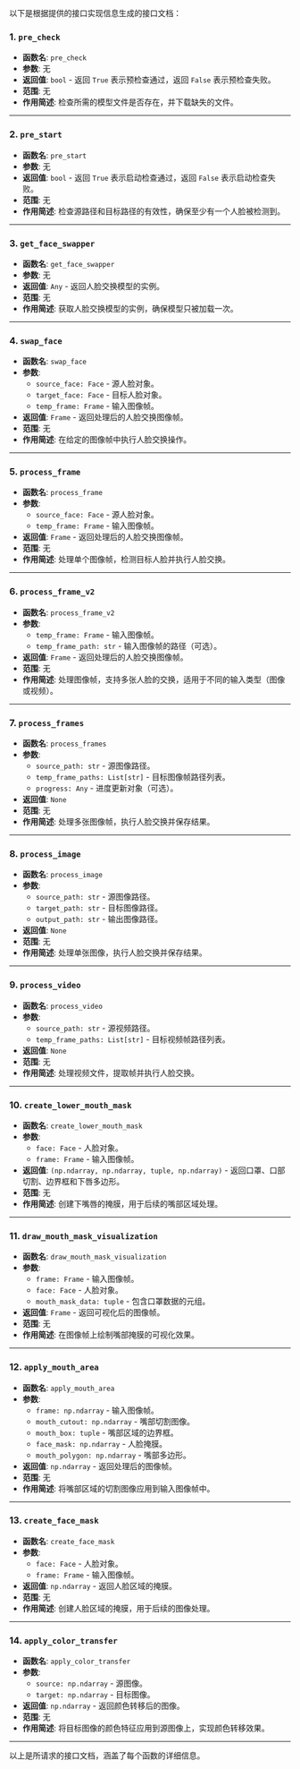 以下是根据提供的接口实现信息生成的接口文档：

### 1. `pre_check`
- **函数名**: `pre_check`
- **参数**: 无
- **返回值**: `bool` - 返回 `True` 表示预检查通过，返回 `False` 表示预检查失败。
- **范围**: 无
- **作用简述**: 检查所需的模型文件是否存在，并下载缺失的文件。

---

### 2. `pre_start`
- **函数名**: `pre_start`
- **参数**: 无
- **返回值**: `bool` - 返回 `True` 表示启动检查通过，返回 `False` 表示启动检查失败。
- **范围**: 无
- **作用简述**: 检查源路径和目标路径的有效性，确保至少有一个人脸被检测到。

---

### 3. `get_face_swapper`
- **函数名**: `get_face_swapper`
- **参数**: 无
- **返回值**: `Any` - 返回人脸交换模型的实例。
- **范围**: 无
- **作用简述**: 获取人脸交换模型的实例，确保模型只被加载一次。

---

### 4. `swap_face`
- **函数名**: `swap_face`
- **参数**:
  - `source_face: Face` - 源人脸对象。
  - `target_face: Face` - 目标人脸对象。
  - `temp_frame: Frame` - 输入图像帧。
- **返回值**: `Frame` - 返回处理后的人脸交换图像帧。
- **范围**: 无
- **作用简述**: 在给定的图像帧中执行人脸交换操作。

---

### 5. `process_frame`
- **函数名**: `process_frame`
- **参数**:
  - `source_face: Face` - 源人脸对象。
  - `temp_frame: Frame` - 输入图像帧。
- **返回值**: `Frame` - 返回处理后的人脸交换图像帧。
- **范围**: 无
- **作用简述**: 处理单个图像帧，检测目标人脸并执行人脸交换。

---

### 6. `process_frame_v2`
- **函数名**: `process_frame_v2`
- **参数**:
  - `temp_frame: Frame` - 输入图像帧。
  - `temp_frame_path: str` - 输入图像帧的路径（可选）。
- **返回值**: `Frame` - 返回处理后的人脸交换图像帧。
- **范围**: 无
- **作用简述**: 处理图像帧，支持多张人脸的交换，适用于不同的输入类型（图像或视频）。

---

### 7. `process_frames`
- **函数名**: `process_frames`
- **参数**:
  - `source_path: str` - 源图像路径。
  - `temp_frame_paths: List[str]` - 目标图像帧路径列表。
  - `progress: Any` - 进度更新对象（可选）。
- **返回值**: `None`
- **范围**: 无
- **作用简述**: 处理多张图像帧，执行人脸交换并保存结果。

---

### 8. `process_image`
- **函数名**: `process_image`
- **参数**:
  - `source_path: str` - 源图像路径。
  - `target_path: str` - 目标图像路径。
  - `output_path: str` - 输出图像路径。
- **返回值**: `None`
- **范围**: 无
- **作用简述**: 处理单张图像，执行人脸交换并保存结果。

---

### 9. `process_video`
- **函数名**: `process_video`
- **参数**:
  - `source_path: str` - 源视频路径。
  - `temp_frame_paths: List[str]` - 目标视频帧路径列表。
- **返回值**: `None`
- **范围**: 无
- **作用简述**: 处理视频文件，提取帧并执行人脸交换。

---

### 10. `create_lower_mouth_mask`
- **函数名**: `create_lower_mouth_mask`
- **参数**:
  - `face: Face` - 人脸对象。
  - `frame: Frame` - 输入图像帧。
- **返回值**: `(np.ndarray, np.ndarray, tuple, np.ndarray)` - 返回口罩、口部切割、边界框和下唇多边形。
- **范围**: 无
- **作用简述**: 创建下嘴唇的掩膜，用于后续的嘴部区域处理。

---

### 11. `draw_mouth_mask_visualization`
- **函数名**: `draw_mouth_mask_visualization`
- **参数**:
  - `frame: Frame` - 输入图像帧。
  - `face: Face` - 人脸对象。
  - `mouth_mask_data: tuple` - 包含口罩数据的元组。
- **返回值**: `Frame` - 返回可视化后的图像帧。
- **范围**: 无
- **作用简述**: 在图像帧上绘制嘴部掩膜的可视化效果。

---

### 12. `apply_mouth_area`
- **函数名**: `apply_mouth_area`
- **参数**:
  - `frame: np.ndarray` - 输入图像帧。
  - `mouth_cutout: np.ndarray` - 嘴部切割图像。
  - `mouth_box: tuple` - 嘴部区域的边界框。
  - `face_mask: np.ndarray` - 人脸掩膜。
  - `mouth_polygon: np.ndarray` - 嘴部多边形。
- **返回值**: `np.ndarray` - 返回处理后的图像帧。
- **范围**: 无
- **作用简述**: 将嘴部区域的切割图像应用到输入图像帧中。

---

### 13. `create_face_mask`
- **函数名**: `create_face_mask`
- **参数**:
  - `face: Face` - 人脸对象。
  - `frame: Frame` - 输入图像帧。
- **返回值**: `np.ndarray` - 返回人脸区域的掩膜。
- **范围**: 无
- **作用简述**: 创建人脸区域的掩膜，用于后续的图像处理。

---

### 14. `apply_color_transfer`
- **函数名**: `apply_color_transfer`
- **参数**:
  - `source: np.ndarray` - 源图像。
  - `target: np.ndarray` - 目标图像。
- **返回值**: `np.ndarray` - 返回颜色转移后的图像。
- **范围**: 无
- **作用简述**: 将目标图像的颜色特征应用到源图像上，实现颜色转移效果。

--- 

以上是所请求的接口文档，涵盖了每个函数的详细信息。